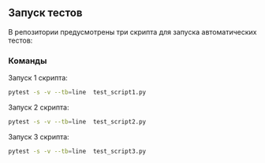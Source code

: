 ## Запуск тестов

В репозитории предусмотрены три скрипта для запуска автоматических тестов:

### Команды

Запуск 1 скрипта:

```bash
pytest -s -v --tb=line  test_script1.py
```
Запуск 2 скрипта:

```bash
pytest -s -v --tb=line  test_script2.py
```
Запуск 3 скрипта:

```bash
pytest -s -v --tb=line  test_script3.py
```
